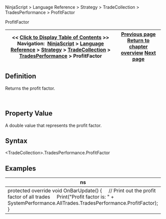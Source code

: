 ﻿
NinjaScript \> Language Reference \> Strategy \> TradeCollection \> TradesPerformance \> ProfitFactor

ProfitFactor

| \<\< [Click to Display Table of Contents](profitfactor.md) \>\> **Navigation:**     [NinjaScript](ninjascript.md) \> [Language Reference](language_reference_wip.md) \> [Strategy](strategy.md) \> [TradeCollection](tradecollection.md) \> [TradesPerformance](tradesperformance.md) \> ProfitFactor | [Previous page](points.md) [Return to chapter overview](tradesperformance.md) [Next page](rsquared.md) |
| --- | --- |
## Definition
Returns the profit factor.  

 
## Property Value
A double value that represents the profit factor.
 
## Syntax
\<TradeCollection\>.TradesPerformance.ProfitFactor

## Examples

| ns |
| --- |
| protected override void OnBarUpdate() {      // Print out the profit factor of all trades      Print("Profit factor is: " \+ SystemPerformance.AllTrades.TradesPerformance.ProfitFactor); } |
 
